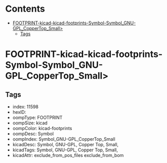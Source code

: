 



Contents
========

* [FOOTPRINT-kicad-kicad-footprints-Symbol-Symbol_GNU-GPL_CopperTop_Small>](#footprint-kicad-kicad-footprints-symbol-symbol_gnu-gpl_coppertop_small)
	* [Tags](#tags)

# FOOTPRINT-kicad-kicad-footprints-Symbol-Symbol_GNU-GPL_CopperTop_Small>

## Tags

- index: 11598
- hexID: 
- oompType: FOOTPRINT
- oompSize: kicad
- oompColor: kicad-footprints
- oompDesc: Symbol
- oompIndex: Symbol_GNU-GPL_CopperTop_Small
- kicadDesc: Symbol, GNU-GPL, Copper Top, Small,
- kicadTags: Symbol, GNU-GPL, Copper Top, Small,
- kicadAttr: exclude_from_pos_files exclude_from_bom
